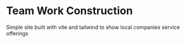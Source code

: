 # Team Work Construction

Simple site built with vite and tailwind to show local companies service offerings